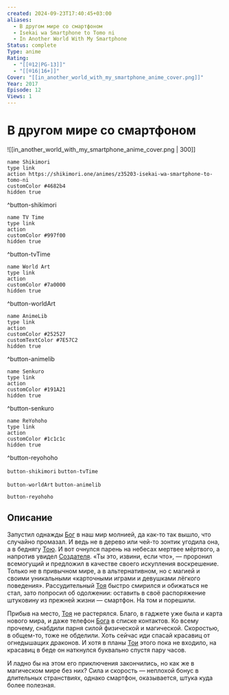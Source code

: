 ```yaml
---
created: 2024-09-23T17:40:45+03:00
aliases:
  - В другом мире со смартфоном
  - Isekai wa Smartphone to Tomo ni
  - In Another World With My Smartphone
Status: complete
Type: anime
Rating:
  - "[[®️12|PG-13]]"
  - "[[®️16|16+]]"
Cover: "[[in_another_world_with_my_smartphone_anime_cover.png]]"
Year: 2017
Episode: 12
Views: 1
---
```


# В другом мире со смартфоном

![[in_another_world_with_my_smartphone_anime_cover.png | 300]]

```button
name Shikimori
type link
action https://shikimori.one/animes/z35203-isekai-wa-smartphone-to-tomo-ni
customColor #4682b4
hidden true
```
^button-shikimori

```button
name TV Time
type link
action 
customColor #997f00
hidden true
```
^button-tvTime

```button
name World Art
type link
action 
customColor #7a0000
hidden true
```
^button-worldArt

```button
name AnimeLib
type link
action 
customColor #252527
customTextColor #7E57C2
hidden true
```
^button-animelib

```button
name Senkuro
type link
action 
customColor #191A21
hidden true
```
^button-senkuro

```button
name ReYohoho
type link
action 
customColor #1c1c1c
hidden true
```
^button-reyohoho



`button-shikimori` `button-tvTime`

`button-worldArt` `button-animelib`

`button-reyohoho`

## Описание

Запустил однажды [Бог](https://shikimori.one/characters/152616-god) в наш мир молнией, да как-то так вышло, что случайно промазал. И ведь не в дерево или чей-то зонтик угодила она, а в беднягу [Тою](https://shikimori.one/characters/151202-touya-mochizuki). И вот очнулся парень на небесах мертвее мёртвого, а напротив увидел [Создателя](https://shikimori.one/characters/152616-god). «Ты это, извини, если что», — проронил всемогущий и предложил в качестве своего искупления воскрешение. Только не в привычном мире, а в альтернативном, но с магией и своими уникальными «карточными играми и девушками лёгкого поведения». Рассудительный [Тоя](https://shikimori.one/characters/151202-touya-mochizuki) быстро смирился и обижаться не стал, зато попросил об одолжении: оставить в своё распоряжение штуковину из прежней жизни — смартфон. На том и порешили.

Прибыв на место, [Тоя](https://shikimori.one/characters/151202-touya-mochizuki) не растерялся. Благо, в гаджете уже была и карта нового мира, и даже телефон [Бога](https://shikimori.one/characters/152616-god) в списке контактов. Ко всему прочему, снабдили парня силой физической и магической. Скоростью, в общем-то, тоже не обделили. Хоть сейчас иди спасай красавиц от огнедышащих драконов. И хотя в планы [Тои](https://shikimori.one/characters/151202-touya-mochizuki) этого пока не входило, на красавиц в беде он наткнулся буквально спустя пару часов.

И ладно бы на этом его приключения закончились, но как же в магическом мире без них? Сила и скорость — неплохой бонус в длительных странствиях, однако смартфон, оказывается, штука куда более полезная.
